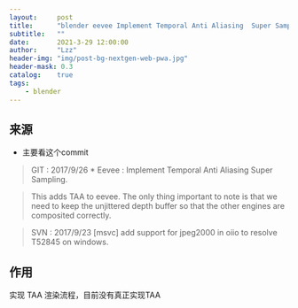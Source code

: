 ```yaml
---
layout:     post
title:      "blender eevee Implement Temporal Anti Aliasing  Super Sampling"
subtitle:   ""
date:       2021-3-29 12:00:00
author:     "Lzz"
header-img: "img/post-bg-nextgen-web-pwa.jpg"
header-mask: 0.3
catalog:    true
tags:
    - blender
---
```


## 来源

- 主要看这个commit

> GIT : 2017/9/26  *   Eevee : Implement Temporal Anti Aliasing  Super Sampling.<br> 

> This adds TAA to eevee. The only thing important to note is that we need to keep the unjittered depth buffer so that the other engines are composited correctly.


> SVN : 2017/9/23  [msvc] add support for jpeg2000 in oiio to resolve T52845 on windows. 


## 作用
实现 TAA 渲染流程，目前没有真正实现TAA

<br>

